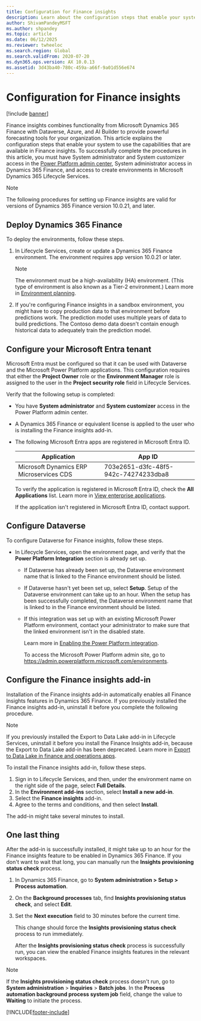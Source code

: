 ```yaml
---
title: Configuration for Finance insights
description: Learn about the configuration steps that enable your system to use the capabilities that are available in Finance insights.
author: ShivamPandeyMSFT
ms.author: shpandey
ms.topic: article
ms.date: 06/12/2025
ms.reviewer: twheeloc
ms.search.region: Global
ms.search.validFrom: 2020-07-20
ms.dyn365.ops.version: AX 10.0.13
ms.assetid: 3d43ba40-780c-459a-a66f-9a01d556e674
---
```


# Configuration for Finance insights

[!include [banner](../includes/banner.md)]

Finance insights combines functionality from Microsoft Dynamics 365 Finance with Dataverse, Azure, and AI Builder to provide powerful forecasting tools for your organization. This article explains the configuration steps that enable your system to use the capabilities that are available in Finance insights. To successfully complete the procedures in this article, you must have System administrator and System customizer access in the [Power Platform admin center](https://admin.powerplatform.microsoft.com/), System administrator access in Dynamics 365 Finance, and access to create environments in Microsoft Dynamics 365 Lifecycle Services.

> [!NOTE]
> The following procedures for setting up Finance insights are valid for versions of Dynamics 365 Finance version 10.0.21, and later.

## Deploy Dynamics 365 Finance

To deploy the environments, follow these steps.

1. In Lifecycle Services, create or update a Dynamics 365 Finance environment. The environment requires app version 10.0.21 or later.

    > [!NOTE]
    > The environment must be a high-availability (HA) environment. (This type of environment is also known as a Tier-2 environment.) Learn more in [Environment planning](../../fin-ops-core/dev-itpro/organization-administration/environment-planning.md).

2. If you're configuring Finance insights in a sandbox environment, you might have to copy production data to that environment before predictions work. The prediction model uses multiple years of data to build predictions. The Contoso demo data doesn't contain enough historical data to adequately train the prediction model.

## Configure your Microsoft Entra tenant

Microsoft Entra must be configured so that it can be used with Dataverse and the Microsoft Power Platform applications. This configuration requires that either the **Project Owner** role or the **Environment Manager** role is assigned to the user in the **Project security role** field in Lifecycle Services.

Verify that the following setup is completed:

- You have **System administrator** and **System customizer** access in the Power Platform admin center.
- A Dynamics 365 Finance or equivalent license is applied to the user who is installing the Finance insights add-in.
- The following Microsoft Entra apps are registered in Microsoft Entra ID.

    | Application                              | App ID                               |
    |------------------------------------------|--------------------------------------|
    | Microsoft Dynamics ERP Microservices CDS | 703e2651-d3fc-48f5-942c-74274233dba8 |

    To verify the application is registered in Microsoft Entra ID, check the **All Applications** list. Learn more in [View enterprise applications](/azure/active-directory/manage-apps/view-applications-portal).

    If the application isn't registered in Microsoft Entra ID, contact support.

## Configure Dataverse

To configure Dataverse for Finance insights, follow these steps.

- In Lifecycle Services, open the environment page, and verify that the **Power Platform Integration** section is already set up.

    - If Dataverse has already been set up, the Dataverse environment name that is linked to the Finance environment should be listed.
    - If Dataverse hasn't yet been set up, select **Setup**. Setup of the Dataverse environment can take up to an hour. When the setup has been successfully completed, the Dataverse environment name that is linked to in the Finance environment should be listed.
    - If this integration was set up with an existing Microsoft Power Platform environment, contact your administrator to make sure that the linked environment isn't in the disabled state.

        Learn more in [Enabling the Power Platform integration](../../fin-ops-core/dev-itpro/power-platform/enable-power-platform-integration.md).

        To access the Microsoft Power Platform admin site, go to <https://admin.powerplatform.microsoft.com/environments>.

## Configure the Finance insights add-in

Installation of the Finance insights add-in automatically enables all Finance Insights features in Dynamics 365 Finance.
If you previously installed the Finance insights add-in, uninstall it before you complete the following procedure.

> [!NOTE]
> If you previously installed the Export to Data Lake add-in in Lifecycle Services, uninstall it before you install the Finance Insights add-in, because the Export to Data Lake add-in has been deprecated. Learn more in [Export to Data Lake in finance and operations apps](../../fin-ops-core/dev-itpro/data-entities/finance-data-azure-data-lake.md).

To install the Finance insights add-in, follow these steps.

1. Sign in to Lifecycle Services, and then, under the environment name on the right side of the page, select **Full Details**.
2. In the **Environment add-ins** section, select **Install a new add-in**.
3. Select the **Finance insights** add-in.
4. Agree to the terms and conditions, and then select **Install**.

The add-in might take several minutes to install.

## One last thing

After the add-in is successfully installed, it might take up to an hour for the Finance insights feature to be enabled in Dynamics 365 Finance. If you don't want to wait that long, you can manually run the **Insights provisioning status check** process.

1. In Dynamics 365 Finance, go to **System administration \> Setup \> Process automation**.
2. On the **Background processes** tab, find **Insights provisioning status check**, and select **Edit**.
3. Set the **Next execution** field to 30 minutes before the current time.

    This change should force the **Insights provisioning status check** process to run immediately.

    After the **Insights provisioning status check** process is successfully run, you can view the enabled Finance insights features in the relevant workspaces.

> [!NOTE]
> If the **Insights provisioning status check** process doesn't run, go to **System administration** > **Inquiries** > **Batch jobs**. In the **Process automation background process system job** field, change the value to **Waiting** to initiate the process.

[!INCLUDE[footer-include](../../includes/footer-banner.md)]
